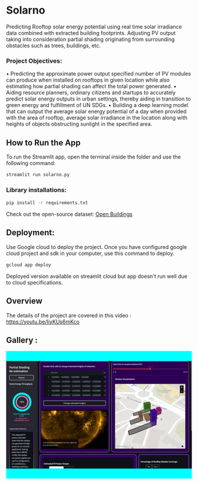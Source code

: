 # Solarno
 Predicting Rooftop solar energy potential using real time solar irradiance data combined with extracted building footprints. Adjusting PV output taking into consideration partial shading originating from surrounding obstacles such as trees, buildings, etc. 

### Project Objectives:
•	Predicting the approximate power output specified number of PV modules can produce when installed on rooftops in given location while also estimating how partial shading can affect the total power generated. 
•	Aiding resource planners, ordinary citizens and startups to accurately predict solar energy outputs in urban settings, thereby aiding in transition to green energy and fulfillment of UN SDGs.
•	Building a deep learning model that can output the average solar energy potential of a day when provided with the area of rooftop, average solar irradiance in the location along with heights of objects obstructing sunlight in the specified area. 


## How to Run the App
To run the Streamlit app, open the terminal inside the folder and use the following command:

```bash
streamlit run solarno.py
```

### Library installations: 
```bash
pip install -r requirements.txt
```

Check out the open-source dataset: [Open Buildings](https://sites.research.google/open-buildings/)

## Deployment: 

Use Google cloud to deploy the project. Once you have configured google cloud project and sdk in your computer, use this command to deploy.
```bash
gcloud app deploy
```
Deployed version available on streamlit cloud but app doesn't run well due to cloud specifications.  

## Overview 

The details of the project are covered in this video : https://youtu.be/IiyKUs6mKco


## Gallery :
 
![Demo](assets/display.gif)

<br>





